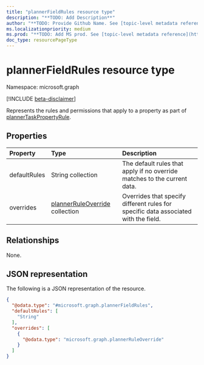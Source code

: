 ```yaml
---
title: "plannerFieldRules resource type"
description: "**TODO: Add Description**"
author: "**TODO: Provide Github Name. See [topic-level metadata reference](https://aka.ms/msgo?pagePath=Document-APIs/Guidelines/Metadata)**"
ms.localizationpriority: medium
ms.prod: "**TODO: Add MS prod. See [topic-level metadata reference](https://aka.ms/msgo?pagePath=Document-APIs/Guidelines/Metadata)**"
doc_type: resourcePageType
---
```


# plannerFieldRules resource type

Namespace: microsoft.graph

[!INCLUDE [beta-disclaimer](../../includes/beta-disclaimer.md)]

Represents the rules and permissions that apply to a property as part of [plannerTaskPropertyRule](../resources/plannertaskpropertyrule.md).

## Properties
|Property|Type|Description|
|:---|:---|:---|
|defaultRules|String collection|The default rules that apply if no override matches to the current data.|
|overrides|[plannerRuleOverride](../resources/plannerruleoverride.md) collection|Overrides that specify different rules for specific data associated with the field.|

## Relationships
None.

## JSON representation
The following is a JSON representation of the resource.
<!-- {
  "blockType": "resource",
  "@odata.type": "microsoft.graph.plannerFieldRules"
}
-->
``` json
{
  "@odata.type": "#microsoft.graph.plannerFieldRules",
  "defaultRules": [
    "String"
  ],
  "overrides": [
    {
      "@odata.type": "microsoft.graph.plannerRuleOverride"
    }
  ]
}
```

